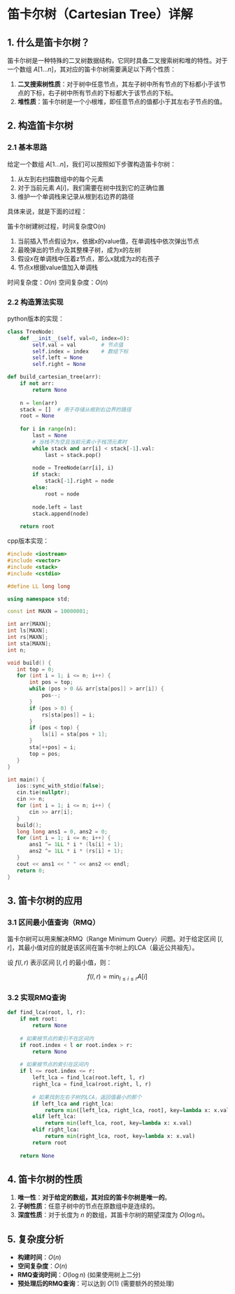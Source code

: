 
# 笛卡尔树（Cartesian Tree）详解

## 1. 什么是笛卡尔树？

笛卡尔树是一种特殊的二叉树数据结构，它同时具备二叉搜索树和堆的特性。对于一个数组 $A[1...n]$，其对应的笛卡尔树需要满足以下两个性质：

1. **二叉搜索树性质**：对于树中任意节点，其左子树中所有节点的下标都小于该节点的下标，右子树中所有节点的下标都大于该节点的下标。
2. **堆性质**：笛卡尔树是一个小根堆，即任意节点的值都小于其左右子节点的值。

## 2. 构造笛卡尔树

### 2.1 基本思路

给定一个数组 $A[1...n]$，我们可以按照如下步骤构造笛卡尔树：

1. 从左到右扫描数组中的每个元素
2. 对于当前元素 $A[i]$，我们需要在树中找到它的正确位置
3. 维护一个单调栈来记录从根到右边界的路径

具体来说，就是下面的过程：

笛卡尔树建树过程，时间复杂度O(n)

1. 当前插入节点假设为x，依据x的value值，在单调栈中依次弹出节点
2. 最晚弹出的节点y及其整棵子树，成为x的左树
3. 假设x在单调栈中压着z节点，那么x就成为z的右孩子
4. 节点x根据value值加入单调栈

时间复杂度：$O(n)$
空间复杂度：$O(n)$

### 2.2 构造算法实现

python版本的实现：

```python
class TreeNode:
    def __init__(self, val=0, index=0):
        self.val = val        # 节点值
        self.index = index    # 数组下标
        self.left = None
        self.right = None

def build_cartesian_tree(arr):
    if not arr:
        return None
    
    n = len(arr)
    stack = []  # 用于存储从根到右边界的路径
    root = None
    
    for i in range(n):
        last = None
        # 当栈不为空且当前元素小于栈顶元素时
        while stack and arr[i] < stack[-1].val:
            last = stack.pop()
        
        node = TreeNode(arr[i], i)
        if stack:
            stack[-1].right = node
        else:
            root = node
            
        node.left = last
        stack.append(node)
    
    return root
```

cpp版本实现：

```cpp
#include <iostream>
#include <vector>
#include <stack>
#include <cstdio>

#define LL long long

using namespace std;

const int MAXN = 10000001;

int arr[MAXN];
int ls[MAXN];
int rs[MAXN];
int sta[MAXN];
int n;

void build() {
   int top = 0;
   for (int i = 1; i <= n; i++) {
       int pos = top;
       while (pos > 0 && arr[sta[pos]] > arr[i]) {
           pos--;
       }
       if (pos > 0) {
           rs[sta[pos]] = i;
       }
       if (pos < top) {
           ls[i] = sta[pos + 1];
       }
       sta[++pos] = i;
       top = pos;
   }
}

int main() {
   ios::sync_with_stdio(false);
   cin.tie(nullptr);
   cin >> n;
   for (int i = 1; i <= n; i++) {
       cin >> arr[i];
   }
   build();
   long long ans1 = 0, ans2 = 0;
   for (int i = 1; i <= n; i++) {
       ans1 ^= 1LL * i * (ls[i] + 1);
       ans2 ^= 1LL * i * (rs[i] + 1);
   }
   cout << ans1 << " " << ans2 << endl;
   return 0;
}
```

## 3. 笛卡尔树的应用

### 3.1 区间最小值查询（RMQ）

笛卡尔树可以用来解决RMQ（Range Minimum Query）问题。对于给定区间 $[l,r]$，其最小值对应的就是该区间在笛卡尔树上的LCA（最近公共祖先）。

设 $f(l,r)$ 表示区间 $[l,r]$ 的最小值，则：

$$
f(l,r) = \min_{l \leq i \leq r} A[i]
$$

### 3.2 实现RMQ查询

```python
def find_lca(root, l, r):
    if not root:
        return None
    
    # 如果根节点的索引不在区间内
    if root.index < l or root.index > r:
        return None
    
    # 如果根节点的索引在区间内
    if l <= root.index <= r:
        left_lca = find_lca(root.left, l, r)
        right_lca = find_lca(root.right, l, r)
        
        # 如果找到左右子树的LCA，返回值最小的那个
        if left_lca and right_lca:
            return min([left_lca, right_lca, root], key=lambda x: x.val)
        elif left_lca:
            return min(left_lca, root, key=lambda x: x.val)
        elif right_lca:
            return min(right_lca, root, key=lambda x: x.val)
        return root
    
    return None
```

## 4. 笛卡尔树的性质

1. **唯一性**：**对于给定的数组，其对应的笛卡尔树是唯一的**。
2. **子树性质**：任意子树中的节点在原数组中是连续的。
3. **深度性质**：对于长度为 $n$ 的数组，其笛卡尔树的期望深度为 $O(\log n)$。

## 5. 复杂度分析

- **构建时间**：$O(n)$
- **空间复杂度**：$O(n)$
- **RMQ查询时间**：$O(\log n)$ (如果使用树上二分)
- **预处理后的RMQ查询**：可以达到 $O(1)$ (需要额外的预处理)

